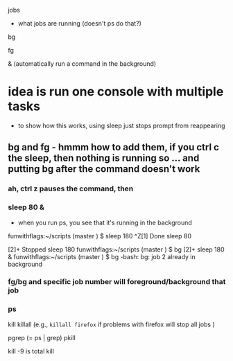 
jobs

- what jobs are running (doesn't ps do that?)

bg

fg

&
(automatically run a command in the background)

# idea is run one console with multiple tasks

- to show how this works, using
sleep <num-seconds>
just stops prompt from reappearing


## bg and fg - hmmm how to add them, if you ctrl c the sleep, then nothing is running so ... and putting bg after the command doesn't work

### ah, ctrl z pauses the command, then 
### sleep 80 &
- when you run ps, you see that it's running in the background


funwithflags:~/scripts (master ) $ sleep 180
^Z[1]   Done                    sleep 80

[2]+  Stopped                 sleep 180
funwithflags:~/scripts (master ) $ bg
[2]+ sleep 180 &
funwithflags:~/scripts (master ) $ bg
-bash: bg: job 2 already in background


### fg/bg and specific job number will foreground/background that job

### ps

kill
killall (e.g., `killall firefox` if problems with firefox will stop all jobs )

pgrep (= ps | grep)
pkill

kill -9 is total kill